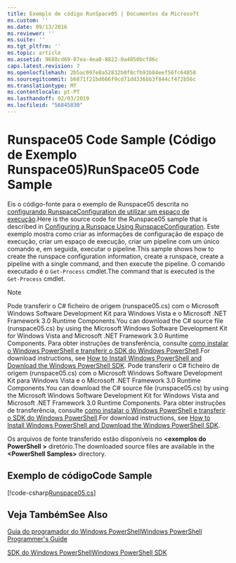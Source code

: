 ```yaml
---
title: Exemplo de código RunSpace05 | Documentos da Microsoft
ms.custom: ''
ms.date: 09/13/2016
ms.reviewer: ''
ms.suite: ''
ms.tgt_pltfrm: ''
ms.topic: article
ms.assetid: 9688cd69-07ea-4ea0-8822-0a4850bcf86c
caps.latest.revision: 7
ms.openlocfilehash: 2b5ac097e8a52832b0f8cfb93b84eef56fc64858
ms.sourcegitcommit: b6871f21bd666f9cd71dd336bb3f844cf472b56c
ms.translationtype: MT
ms.contentlocale: pt-PT
ms.lasthandoff: 02/03/2019
ms.locfileid: "56845830"
---
```

# <a name="runspace05-code-sample"></a><span data-ttu-id="9b709-102">Runspace05 Code Sample (Código de Exemplo Runspace05)</span><span class="sxs-lookup"><span data-stu-id="9b709-102">RunSpace05 Code Sample</span></span>

<span data-ttu-id="9b709-103">Eis o código-fonte para o exemplo de Runspace05 descrita no [configurando RunspaceConfiguration de utilizar um espaço de execução](http://msdn.microsoft.com/en-us/42681d19-2d05-4975-befd-afb1990e79b2).</span><span class="sxs-lookup"><span data-stu-id="9b709-103">Here is the source code for the Runspace05 sample that is described in [Configuring a Runspace Using RunspaceConfiguration](http://msdn.microsoft.com/en-us/42681d19-2d05-4975-befd-afb1990e79b2).</span></span> <span data-ttu-id="9b709-104">Este exemplo mostra como criar as informações de configuração de espaço de execução, criar um espaço de execução, criar um pipeline com um único comando e, em seguida, executar o pipeline.</span><span class="sxs-lookup"><span data-stu-id="9b709-104">This sample shows how to create the runspace configuration information, create a runspace, create a pipeline with a single command, and then execute the pipeline.</span></span> <span data-ttu-id="9b709-105">O comando executado é o `Get-Process` cmdlet.</span><span class="sxs-lookup"><span data-stu-id="9b709-105">The command that is executed is the `Get-Process` cmdlet.</span></span>

> [!NOTE]
> <span data-ttu-id="9b709-106">Pode transferir o C# ficheiro de origem (runspace05.cs) com o Microsoft Windows Software Development Kit para Windows Vista e o Microsoft .NET Framework 3.0 Runtime Components.</span><span class="sxs-lookup"><span data-stu-id="9b709-106">You can download the C# source file (runspace05.cs) by using the Microsoft Windows Software Development Kit for Windows Vista and Microsoft .NET Framework 3.0 Runtime Components.</span></span> <span data-ttu-id="9b709-107">Para obter instruções de transferência, consulte [como instalar o Windows PowerShell e transferir o SDK do Windows PowerShell](/powershell/developer/installing-the-windows-powershell-sdk).</span><span class="sxs-lookup"><span data-stu-id="9b709-107">For download instructions, see [How to Install Windows PowerShell and Download the Windows PowerShell SDK](/powershell/developer/installing-the-windows-powershell-sdk).</span></span>
> <span data-ttu-id="9b709-108">Pode transferir o C# ficheiro de origem (runspace05.cs) com o Microsoft Windows Software Development Kit para Windows Vista e o Microsoft .NET Framework 3.0 Runtime Components.</span><span class="sxs-lookup"><span data-stu-id="9b709-108">You can download the C# source file (runspace05.cs) by using the Microsoft Windows Software Development Kit for Windows Vista and Microsoft .NET Framework 3.0 Runtime Components.</span></span> <span data-ttu-id="9b709-109">Para obter instruções de transferência, consulte [como instalar o Windows PowerShell e transferir o SDK do Windows PowerShell](/powershell/developer/installing-the-windows-powershell-sdk).</span><span class="sxs-lookup"><span data-stu-id="9b709-109">For download instructions, see [How to Install Windows PowerShell and Download the Windows PowerShell SDK](/powershell/developer/installing-the-windows-powershell-sdk).</span></span>
>
> <span data-ttu-id="9b709-110">Os arquivos de fonte transferido estão disponíveis no  **\<exemplos do PowerShell >** diretório.</span><span class="sxs-lookup"><span data-stu-id="9b709-110">The downloaded source files are available in the **\<PowerShell Samples>** directory.</span></span>

## <a name="code-sample"></a><span data-ttu-id="9b709-111">Exemplo de código</span><span class="sxs-lookup"><span data-stu-id="9b709-111">Code Sample</span></span>

[!code-csharp[Runspace05.cs](../../powershell-sdk-samples/SDK-2.0/csharp/Runspace05/Runspace05.cs#L11-L86 "Runspace05.cs")]

## <a name="see-also"></a><span data-ttu-id="9b709-112">Veja Também</span><span class="sxs-lookup"><span data-stu-id="9b709-112">See Also</span></span>

[<span data-ttu-id="9b709-113">Guia do programador do Windows PowerShell</span><span class="sxs-lookup"><span data-stu-id="9b709-113">Windows PowerShell Programmer's Guide</span></span>](./windows-powershell-programmer-s-guide.md)

[<span data-ttu-id="9b709-114">SDK do Windows PowerShell</span><span class="sxs-lookup"><span data-stu-id="9b709-114">Windows PowerShell SDK</span></span>](../windows-powershell-reference.md)